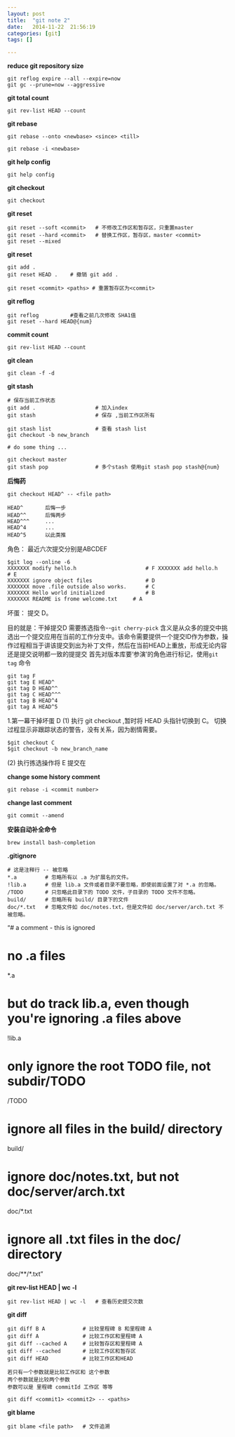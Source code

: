```yaml
---
layout: post
title:  "git note 2"
date:   2014-11-22	21:56:19
categories: [git]
tags: []

---
```


**reduce git repository size**

	git reflog expire --all --expire=now
	git gc --prune=now --aggressive

**git total count**

	git rev-list HEAD --count

**git rebase**

	git rebase --onto <newbase> <since> <till>
	
 	git rebase -i <newbase>	

**git help config**
	
	git help config

**git checkout**
	
	git checkout 

**git reset**
	
	git reset --soft <commit>	# 不修改工作区和暂存区，只重置master
	git reset --hard <commit>	# 替换工作区，暂存区，master <commit>
	git reset --mixed 


**git reset <commit> <path>**
	
	git add .
	git reset HEAD .	# 撤销 git add .

	git reset <commit> <paths> # 重置暂存区为<commit>

**git reflog**

	git reflog 			#查看之前几次修改 SHA1值
	git reset --hard HEAD@{num} 
	

**commit count**
	
	git rev-list HEAD --count

**git clean**

	git clean -f -d 

**git stash**

	# 保存当前工作状态
	git add . 					# 加入index
	git stash 					# 保存 ,当前工作区所有
	
	git stash list 				# 查看 stash list
	git checkout -b new_branch
	
	# do some thing ...
	
	git checkout master
	git stash pop   			# 多个stash 使用git stash pop stash@{num}
	
	
**后悔药**
	
	git checkout HEAD^ -- <file path>
	
	HEAD^ 		后悔一步
	HEAD^^ 		后悔两步
	HEAD^^^ 	...
	HEAD^4		...
	HEAD^5		以此类推
	
角色： 最近六次提交分别是ABCDEF

	$git log --online -6
	XXXXXXX modify hello.h						# F	XXXXXXX add hello.h							# E
	XXXXXXX ignore object files					# D
	XXXXXXX move .file outside also works.		# C
	XXXXXXX Hello world initialized				# B
	XXXXXXX README is frome welcome.txt		# A
	
坏蛋： 提交 D。

目的就是：干掉提交D 
需要拣选指令--`git cherry-pick`
含义是从众多的提交中挑选出一个提交应用在当前的工作分支中。该命令需要提供一个提交ID作为参数，操作过程相当于讲该提交到出为补丁文件，然后在当前HEAD上重放，形成无论内容还是提交说明都一致的提提交
首先对版本库要‘参演’的角色进行标记，使用`git tag` 命令

	git tag F
	git tag E HEAD^
	git tag D HEAD^^
	git tag C HEAD^^^
	git tag B HEAD^4
	git tag A HEAD^5
	
1.第一幕干掉坏蛋 D
(1) 执行 git checkout ,暂时将 HEAD 头指针切换到 C。
切换过程显示非跟踪状态的警告，没有关系，因为剧情需要。

	$git checkout C
	$git checkout -b new_branch_name
(2) 执行拣选操作将 E 提交在	
 
**change some history comment**

	git rebase -i <commit number>
	
**change last comment**
	
	git commit --amend	

**安装自动补全命令**
	
	brew install bash-completion

**.gitignore**

	# 这是注释行 -- 被忽略
	*.a 		# 忽略所有以 .a 为扩展名的文件。
	!lib.a    	# 但是 lib.a 文件或者目录不要忽略，即使前面设置了对 *.a 的忽略。
	/TODO 		# 只忽略此目录下的 TODO 文件，子目录的 TODO 文件不忽略。
	build/  	# 忽略所有 build/ 目录下的文件
	doc/*.txt 	# 忽略文件如 doc/notes.txt，但是文件如 doc/server/arch.txt 不被忽略。

“# a comment - this is ignored
# no .a files
*.a
# but do track lib.a, even though you're ignoring .a files above
!lib.a
# only ignore the root TODO file, not subdir/TODO
/TODO
# ignore all files in the build/ directory
build/
# ignore doc/notes.txt, but not doc/server/arch.txt
doc/*.txt
# ignore all .txt files in the doc/ directory
doc/**/*.txt”



**git rev-list HEAD | wc -l**

	git rev-list HEAD | wc -l   # 查看历史提交次数
	
**git diff**

	git diff B A 			# 比较里程碑 B 和里程碑 A
	git diff A				# 比较工作区和里程碑 A
	git diff --cached A 	# 比较暂存区和里程碑 A
	git diff --cached		# 比较工作区和暂存区
	git diff HEAD 			# 比较工作区和HEAD
	
	若只有一个参数就是比较工作区和 这个参数
	两个参数就是比较两个参数
	参数可以是 里程碑 commitId 工作区 等等
	
	git diff <commit1> <commit2> -- <paths>
	
**git blame**
	
	git blame <file path> 	# 文件追溯
